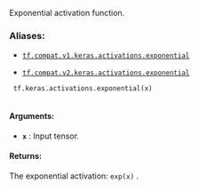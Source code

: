 Exponential activation function.



### Aliases:

- [ `tf.compat.v1.keras.activations.exponential` ](/api_docs/python/tf/keras/activations/exponential)

- [ `tf.compat.v2.keras.activations.exponential` ](/api_docs/python/tf/keras/activations/exponential)



```
 tf.keras.activations.exponential(x)
 
```



#### Arguments:

- **`x`** : Input tensor.



#### Returns:
The exponential activation:  `exp(x)` .

